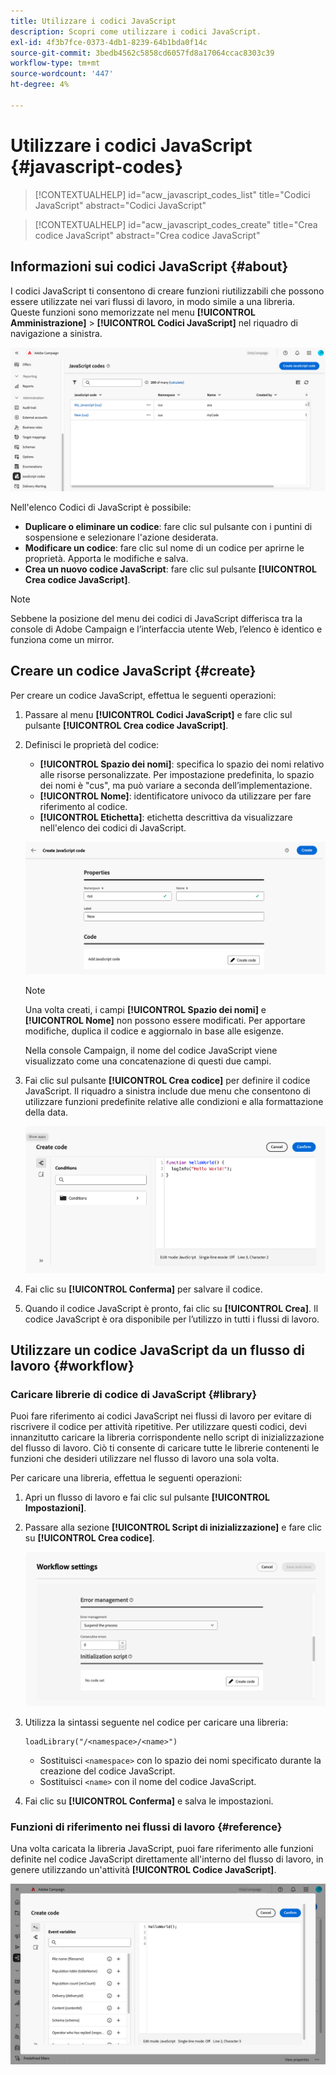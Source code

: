 ```yaml
---
title: Utilizzare i codici JavaScript
description: Scopri come utilizzare i codici JavaScript.
exl-id: 4f3b7fce-0373-4db1-8239-64b1bda0f14c
source-git-commit: 3bedb4562c5858cd6057fd8a17064ccac8303c39
workflow-type: tm+mt
source-wordcount: '447'
ht-degree: 4%

---
```


# Utilizzare i codici JavaScript {#javascript-codes}

<!-- JavaScript codes -->

>[!CONTEXTUALHELP]
>id="acw_javascript_codes_list"
>title="Codici JavaScript"
>abstract="Codici JavaScript"

>[!CONTEXTUALHELP]
>id="acw_javascript_codes_create"
>title="Crea codice JavaScript"
>abstract="Crea codice JavaScript"

## Informazioni sui codici JavaScript {#about}

I codici JavaScript ti consentono di creare funzioni riutilizzabili che possono essere utilizzate nei vari flussi di lavoro, in modo simile a una libreria. Queste funzioni sono memorizzate nel menu **[!UICONTROL Amministrazione]** > **[!UICONTROL Codici JavaScript]** nel riquadro di navigazione a sinistra.

![](assets/javascript-list.png)

Nell&#39;elenco Codici di JavaScript è possibile:

* **Duplicare o eliminare un codice**: fare clic sul pulsante con i puntini di sospensione e selezionare l&#39;azione desiderata.
* **Modificare un codice**: fare clic sul nome di un codice per aprirne le proprietà. Apporta le modifiche e salva.
* **Crea un nuovo codice JavaScript**: fare clic sul pulsante **[!UICONTROL Crea codice JavaScript]**.

>[!NOTE]
>
>Sebbene la posizione del menu dei codici di JavaScript differisca tra la console di Adobe Campaign e l’interfaccia utente Web, l’elenco è identico e funziona come un mirror.

## Creare un codice JavaScript {#create}

Per creare un codice JavaScript, effettua le seguenti operazioni:

1. Passare al menu **[!UICONTROL Codici JavaScript]** e fare clic sul pulsante **[!UICONTROL Crea codice JavaScript]**.

1. Definisci le proprietà del codice:

   * **[!UICONTROL Spazio dei nomi]**: specifica lo spazio dei nomi relativo alle risorse personalizzate. Per impostazione predefinita, lo spazio dei nomi è &quot;cus&quot;, ma può variare a seconda dell’implementazione.
   * **[!UICONTROL Nome]**: identificatore univoco da utilizzare per fare riferimento al codice.
   * **[!UICONTROL Etichetta]**: etichetta descrittiva da visualizzare nell&#39;elenco dei codici di JavaScript.

   ![](assets/javascript-create.png)

   >[!NOTE]
   >
   >Una volta creati, i campi **[!UICONTROL Spazio dei nomi]** e **[!UICONTROL Nome]** non possono essere modificati. Per apportare modifiche, duplica il codice e aggiornalo in base alle esigenze.
   >
   >Nella console Campaign, il nome del codice JavaScript viene visualizzato come una concatenazione di questi due campi.

1. Fai clic sul pulsante **[!UICONTROL Crea codice]** per definire il codice JavaScript. Il riquadro a sinistra include due menu che consentono di utilizzare funzioni predefinite relative alle condizioni e alla formattazione della data.

   ![](assets/javascript-code.png)

1. Fai clic su **[!UICONTROL Conferma]** per salvare il codice.

1. Quando il codice JavaScript è pronto, fai clic su **[!UICONTROL Crea]**.  Il codice JavaScript è ora disponibile per l’utilizzo in tutti i flussi di lavoro.

## Utilizzare un codice JavaScript da un flusso di lavoro {#workflow}

### Caricare librerie di codice di JavaScript {#library}

Puoi fare riferimento ai codici JavaScript nei flussi di lavoro per evitare di riscrivere il codice per attività ripetitive. Per utilizzare questi codici, devi innanzitutto caricare la libreria corrispondente nello script di inizializzazione del flusso di lavoro. Ciò ti consente di caricare tutte le librerie contenenti le funzioni che desideri utilizzare nel flusso di lavoro una sola volta.

Per caricare una libreria, effettua le seguenti operazioni:

1. Apri un flusso di lavoro e fai clic sul pulsante **[!UICONTROL Impostazioni]**.
1. Passare alla sezione **[!UICONTROL Script di inizializzazione]** e fare clic su **[!UICONTROL Crea codice]**.

   ![](assets/javascript-initialization.png)

1. Utilizza la sintassi seguente nel codice per caricare una libreria:

   ```
   loadLibrary("/<namespace>/<name>")
   ```

   * Sostituisci `<namespace>` con lo spazio dei nomi specificato durante la creazione del codice JavaScript.
   * Sostituisci `<name>` con il nome del codice JavaScript.

1. Fai clic su **[!UICONTROL Conferma]** e salva le impostazioni.

### Funzioni di riferimento nei flussi di lavoro {#reference}

Una volta caricata la libreria JavaScript, puoi fare riferimento alle funzioni definite nel codice JavaScript direttamente all&#39;interno del flusso di lavoro, in genere utilizzando un&#39;attività **[!UICONTROL Codice JavaScript]**.

![](assets/javascript-function.png)
